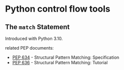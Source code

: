 # Python control flow tools

## The `match` Statement

Introduced with Python 3.10.

related PEP documents:

* [PEP 634](https://peps.python.org/pep-0634/) - Structural Pattern Matching: Specification
* [PEP 636](https://peps.python.org/pep-0636/) - Structural Pattern Matching: Tutorial

 
